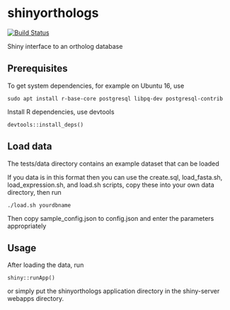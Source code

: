 # shinyorthologs

[![Build Status](https://travis-ci.org/msuefishlab/shinyorthologs.svg?branch=master)](https://travis-ci.org/msuefishlab/shinyorthologs)

Shiny interface to an ortholog database

## Prerequisites

To get system dependencies, for example on Ubuntu 16, use

    sudo apt install r-base-core postgresql libpq-dev postgresql-contrib

Install R dependencies, use devtools

    devtools::install_deps()

## Load data

The tests/data directory contains an example dataset that can be loaded

If you data is in this format then you can use the create.sql, load_fasta.sh, load_expression.sh, and load.sh scripts, copy these into your own data directory, then run

    ./load.sh yourdbname
    
Then copy sample_config.json to config.json and enter the parameters appropriately



## Usage

After loading the data, run

    shiny::runApp()

or simply put the shinyorthologs application directory in the shiny-server webapps directory.


